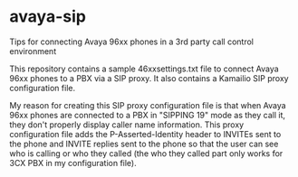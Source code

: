 # avaya-sip
Tips for connecting Avaya 96xx phones in a 3rd party call control environment

This repository contains a sample 46xxsettings.txt file to connect Avaya 96xx phones to a PBX via a SIP proxy.  It also contains a Kamailio SIP proxy configuration file.

My reason for creating this SIP proxy configuration file is that when Avaya 96xx phones are connected to a PBX in "SIPPING 19" mode as they call it, they don't properly display caller name information.  This proxy configuration file adds the P-Asserted-Identity header to INVITEs sent to the phone and INVITE replies sent to the phone so that the user can see who is calling or who they called (the who they called part only works for 3CX PBX in my configuration file).
